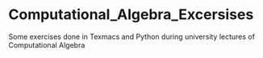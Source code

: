 # Computational_Algebra_Excersises
Some exercises done in Texmacs and Python during university lectures of Computational Algebra
